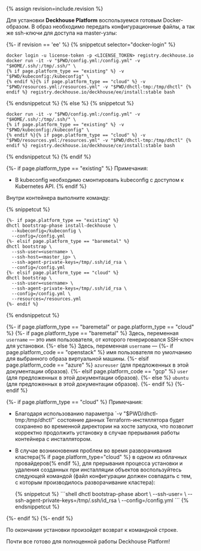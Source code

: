 {% assign revision=include.revision %}

Для установки **Deckhouse Platform** воспользуемся готовым Docker-образом. В образ необходимо передать конфигурационные файлы, а так же ssh-ключи для доступа на master-узлы:

{%- if revision == 'ee' %}
{% snippetcut selector="docker-login" %}
```shell
docker login -u license-token -p <LICENSE_TOKEN> registry.deckhouse.io
docker run -it -v "$PWD/config.yml:/config.yml" -v "$HOME/.ssh/:/tmp/.ssh/" \
{% if page.platform_type == "existing" %} -v "$PWD/kubeconfig:/kubeconfig" \
{% endif %}{% if page.platform_type == "cloud" %} -v "$PWD/resources.yml:/resources.yml" -v "$PWD/dhctl-tmp:/tmp/dhctl" {% endif %} registry.deckhouse.io/deckhouse/ee/install:stable bash
```
{% endsnippetcut %}
{% else %}
{% snippetcut %}
```shell
docker run -it -v "$PWD/config.yml:/config.yml" -v "$HOME/.ssh/:/tmp/.ssh/" \
{% if page.platform_type == "existing" %} -v "$PWD/kubeconfig:/kubeconfig" \
{% endif %}{% if page.platform_type == "cloud" %} -v "$PWD/resources.yml:/resources.yml" -v "$PWD/dhctl-tmp:/tmp/dhctl" {% endif %} registry.deckhouse.io/deckhouse/ce/install:stable bash
```
{% endsnippetcut %}
{% endif %}

{%- if page.platform_type == "existing" %}
Примечания:
- В kubeconfig необходимо смонтировать kubeconfig с доступом к Kubernetes API.
{% endif %}

Внутри контейнера выполните команду:

{% snippetcut %}
```shell
{%- if page.platform_type == "existing" %}
dhctl bootstrap-phase install-deckhouse \
  --kubeconfig=/kubeconfig \
  --config=/config.yml
{%- elsif page.platform_type == "baremetal" %}
dhctl bootstrap \
  --ssh-user=<username> \
  --ssh-host=<master_ip> \
  --ssh-agent-private-keys=/tmp/.ssh/id_rsa \
  --config=/config.yml
{%- elsif page.platform_type == "cloud" %}
dhctl bootstrap \
  --ssh-user=<username> \
  --ssh-agent-private-keys=/tmp/.ssh/id_rsa \
  --config=/config.yml \
  --resources=/resources.yml
{%- endif %}
```
{% endsnippetcut %}

{%- if page.platform_type == "baremetal" or page.platform_type == "cloud" %}
{%- if page.platform_type == "baremetal" %}
Здесь, переменная `username` — это имя пользователя, от которого генерировался SSH-ключ для установки.
{%- else %}
Здесь, переменная `username` —
{%- if page.platform_code == "openstack" %} имя пользователя по умолчанию для выбранного образа виртуальной машины.
{%- elsif page.platform_code == "azure" %} `azureuser` (для предложенных в этой документации образов).
{%- elsif page.platform_code == "gcp" %} `user` (для предложенных в этой документации образов).
{%- else %} `ubuntu` (для предложенных в этой документации образов).
{%- endif %}
{%- endif %}

{%- if page.platform_type == "cloud" %}
Примечания:
<ul>
<li>
<div markdown="1">
Благодаря использованию параметра `-v "$PWD/dhctl-tmp:/tmp/dhctl"` состояние данных Terraform-инстяллятора будет сохранено во временной директории на хосте запуска, что позволит корректно продолжить установку в случае прерывания работы контейнера с инсталлятором.
</div>
</li>
<li><p>В случае возникновения проблем во время разворачивания кластера{% if page.platform_type="cloud" %} в одном из облачных провайдеров{% endif %}, для прерывания процесса установки и удаления созданных при инсталляции объектов воспользуйтесь следующей командой (файл конфигурации должен совпадать с тем, с которым производилось разворачивание кластера):</p>
<div markdown="0">
{% snippetcut %}
```shell
dhctl bootstrap-phase abort \
  --ssh-user=<username> \
  --ssh-agent-private-keys=/tmp/.ssh/id_rsa \
  --config=/config.yml
```
{% endsnippetcut %}
</div></li>
</ul>
{%- endif %}
{%- endif %}

По окончании установки произойдет возврат к командной строке.

Почти все готово для полноценной работы Deckhouse Platform!
